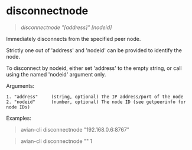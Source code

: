 # disconnectnode

> *disconnectnode "[address]" [nodeid]*

Immediately disconnects from the specified peer node.

Strictly one out of 'address' and 'nodeid' can be provided to identify the node.

To disconnect by nodeid, either set 'address' to the empty string, or call using the named 'nodeid' argument only.

Arguments:
```
1. "address"     (string, optional) The IP address/port of the node
2. "nodeid"      (number, optional) The node ID (see getpeerinfo for node IDs)
```

Examples:

> avian-cli disconnectnode "192.168.0.6:8767"

> avian-cli disconnectnode "" 1